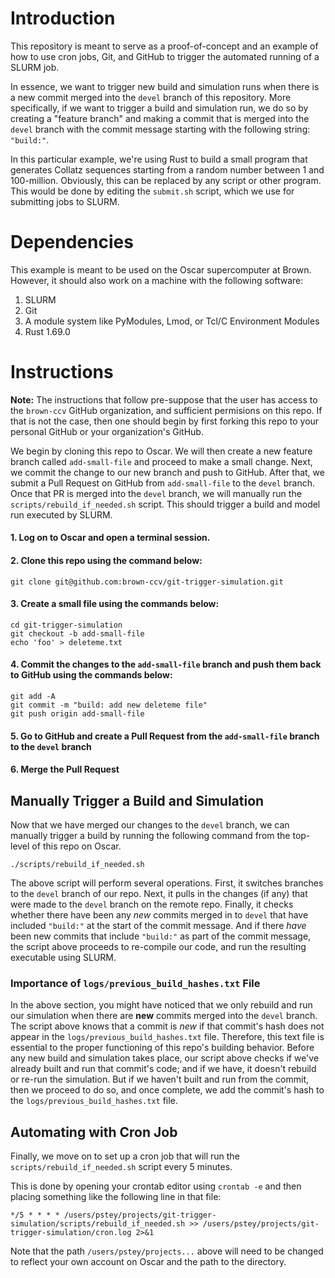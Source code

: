 # Introduction 

This repository is meant to serve as a proof-of-concept and an example of how to use cron jobs, Git, and GitHub to trigger the automated running of a SLURM job. 

In essence, we want to trigger new build and simulation runs when there is a new commit merged into the `devel` branch of this repository. More specifically, if we want to trigger a build and simulation run, we do so by creating a "feature branch" and making a commit that is merged into the `devel` branch with the commit message starting with the following string: `"build:"`. 

In this particular example, we're using Rust to build a small program that generates Collatz sequences starting from a random number between 1 and 100-million. Obviously, this can be replaced by any script or other program. This would be done by editing the `submit.sh` script, which we use for submitting jobs to SLURM.


# Dependencies 

This example is meant to be used on the Oscar supercomputer at Brown. However, it should also work on a machine with the following software:

  1. SLURM
  2. Git
  3. A module system like PyModules, Lmod, or Tcl/C Environment Modules
  4. Rust 1.69.0

# Instructions

**Note:** The instructions that follow pre-suppose that the user has access to the `brown-ccv` GitHub organization, and sufficient permisions on this repo. If that is not the case, then one should begin by first forking this repo to your personal GitHub or your organization's GitHub. 

We begin by cloning this repo to Oscar. We will then create a new feature branch called `add-small-file` and proceed to make a small change. Next, we commit the change to our new branch and push to GitHub. After that, we submit a Pull Request on GitHub from `add-small-file` to the `devel` branch. Once that PR is merged into the `devel` branch, we will manually run the `scripts/rebuild_if_needed.sh` script. This should trigger a build and model run executed by SLURM. 

  #### 1. Log on to Oscar and open a terminal session.
  
  #### 2. Clone this repo using the command below: 
  ```
  git clone git@github.com:brown-ccv/git-trigger-simulation.git 
  ```

  #### 3. Create a small file using the commands below: 
  ```
  cd git-trigger-simulation
  git checkout -b add-small-file 
  echo 'foo' > deleteme.txt 
  ```

  #### 4. Commit the changes to the `add-small-file` branch and push them back to GitHub using the commands below:
  ```
  git add -A
  git commit -m "build: add new deleteme file"
  git push origin add-small-file 
  ```

  #### 5. Go to GitHub and create a Pull Request from the `add-small-file` branch to the `devel` branch

  #### 6. Merge the Pull Request 

## Manually Trigger a Build and Simulation
Now that we have merged our changes to the `devel` branch, we can manually trigger a build by running the following command from the top-level of this repo on Oscar. 

```
./scripts/rebuild_if_needed.sh
```

The above script will perform several operations. First, it switches branches to the `devel` branch of our repo. Next, it pulls in the changes (if any) that were made to the `devel` branch on the remote repo. Finally, it checks whether there have been any _new_ commits merged in to `devel` that have included `"build:"` at the start of the commit message. And if there _have_ been new commits that include `"build:"` as part of the commit message, the script above proceeds to re-compile our code, and run the resulting executable using SLURM.

### Importance of `logs/previous_build_hashes.txt` File
In the above section, you might have noticed that we only rebuild and run our simulation when there are **new** commits merged into the `devel` branch. The script above knows that a commit is _new_ if that commit's hash does not appear in the `logs/previous_build_hashes.txt` file. Therefore, this text file is essential to the proper functioning of this repo's building behavior. Before any new build and simulation takes place, our script above checks if we've already built and run that commit's code; and if we have, it doesn't rebuild or re-run the simulation. But if we haven't built and run from the commit, then we proceed to do so, and once complete, we add the commit's hash to the `logs/previous_build_hashes.txt` file.  

## Automating with Cron Job
Finally, we move on to set up a cron job that will run the `scripts/rebuild_if_needed.sh` script every 5 minutes.

This is done by opening your crontab editor using `crontab -e` and then placing something like the following line in that file:

```
*/5 * * * * /users/pstey/projects/git-trigger-simulation/scripts/rebuild_if_needed.sh >> /users/pstey/projects/git-trigger-simulation/cron.log 2>&1
```

Note that the path `/users/pstey/projects...` above will need to be changed to reflect your own account on Oscar and the path to the directory.

